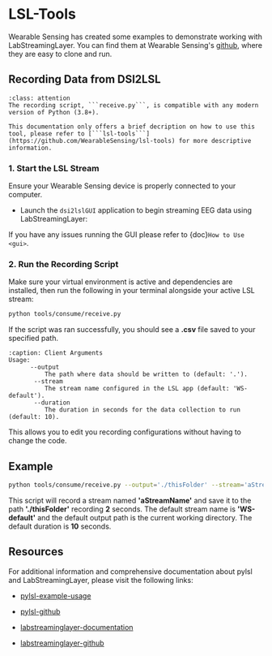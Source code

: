 # LSL-Tools

Wearable Sensing has created some examples to demonstrate working with LabStreamingLayer. You can find them at Wearable Sensing's [github](https://github.com/WearableSensing/lsl-tools), where they are easy to clone and run.

## Recording Data from DSI2LSL

```{admonition} Note
:class: attention
The recording script, ```receive.py```, is compatible with any modern version of Python (3.8+).

This documentation only offers a brief decription on how to use this tool, please refer to [```lsl-tools```](https://github.com/WearableSensing/lsl-tools) for more descriptive information.
```

### 1. Start the LSL Stream

Ensure your Wearable Sensing device is properly connected to your computer.

* Launch the ```dsi2lslGUI``` application to begin streaming EEG data using LabStreamingLayer:

If you have any issues running the GUI please refer to {doc}`How to Use <gui>`.

### 2. Run the Recording Script

Make sure your virtual environment is active and dependencies are installed, then run the following in your terminal alongside your active LSL stream:

```sh
python tools/consume/receive.py
```

If the script was ran successfully, you should see a **.csv** file saved to your specified path.

```{code-block} text
:caption: Client Arguments
Usage: 
      --output
          The path where data should be written to (default: '.').
       --stream
          The stream name configured in the LSL app (default: 'WS-default').
       --duration
          The duration in seconds for the data collection to run (default: 10).
```

This allows you to edit you recording configurations without having to change the code.

## Example

```sh
python tools/consume/receive.py --output='./thisFolder' --stream='aStreamName' --duration=2
```

This script will record a stream named **'aStreamName'** and save it to the path **'./thisFolder'** recording **2** seconds. The default stream name is **'WS-default'** and the default output path is the current working directory. The default duration is **10** seconds.

## Resources

For additional information and comprehensive documentation about pylsl and LabStreamingLayer, please visit the following links:

* [pylsl-example-usage](https://github.com/labstreaminglayer/pylsl/tree/main/src/pylsl/examples)

* [pylsl-github](https://github.com/labstreaminglayer/pylsl)

* [labstreaminglayer-documentation](https://labstreaminglayer.readthedocs.io/)

* [labstreaminglayer-github](https://github.com/sccn/labstreaminglayer)

